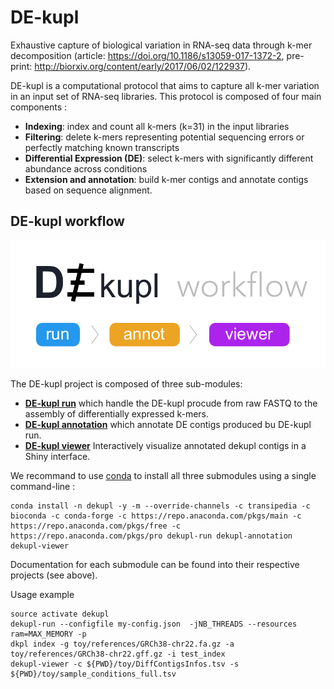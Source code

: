 # DE-kupl
Exhaustive capture of biological variation in RNA-seq data through k-mer decomposition (article: https://doi.org/10.1186/s13059-017-1372-2, pre-print: http://biorxiv.org/content/early/2017/06/02/122937).

DE-kupl is a computational protocol that aims to capture all k-mer variation in an input set of RNA-seq libraries. This protocol is composed of four main components :

- **Indexing**: index and count all k-mers (k=31) in the input libraries
- **Filtering**: delete k-mers representing potential sequencing errors or perfectly matching known transcripts
- **Differential Expression (DE)**: select k-mers with significantly different abundance across conditions
- **Extension and annotation**: build k-mer contigs and annotate contigs based on sequence alignment.

## DE-kupl workflow

![Dekupl workflow](images/dekupl-workflow.png)

The DE-kupl project is composed of three sub-modules: 

- **[DE-kupl run](https://github.com/Transipedia/dekupl-run)** which handle the DE-kupl procude from raw FASTQ to the assembly of differentially expressed k-mers. 
- **[DE-kupl annotation](https://github.com/Transipedia/dekupl-annotation)** which annotate DE contigs produced bu DE-kupl run.
- **[DE-kupl viewer](https://github.com/Transipedia/dekupl-viewer)** Interactively visualize annotated dekupl contigs in a Shiny interface.

We recommand to use [conda](https://conda.io/miniconda.html) to install all three submodules using a single command-line :

```
conda install -n dekupl -y -m --override-channels -c transipedia -c bioconda -c conda-forge -c https://repo.anaconda.com/pkgs/main -c https://repo.anaconda.com/pkgs/free -c https://repo.anaconda.com/pkgs/pro dekupl-run dekupl-annotation dekupl-viewer
```

Documentation for each submodule can be found into their respective projects (see above).

Usage example
```
source activate dekupl
dekupl-run --configfile my-config.json  -jNB_THREADS --resources ram=MAX_MEMORY -p
dkpl index -g toy/references/GRCh38-chr22.fa.gz -a toy/references/GRCh38-chr22.gff.gz -i test_index
dekupl-viewer -c ${PWD}/toy/DiffContigsInfos.tsv -s ${PWD}/toy/sample_conditions_full.tsv
```
